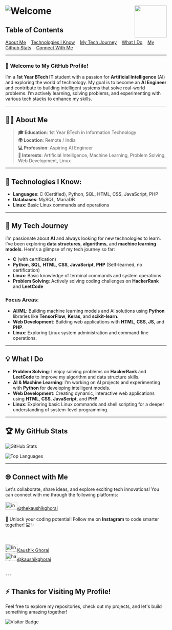 # ![Welcome](https://kaushikghorai.github.io/kaushikghorai/svg/readmesvg0.svg)  [<img align="right" height="100" src="https://kaushikghorai.github.io/kaushikghorai/gif/emo.gif" style="position: sticky; top: 0;" />](https://kaushikghorai.github.io/kaushikghorai)


## Table of Contents
  [About Me](#about-me) &nbsp;&nbsp; [Technologies I Know](#technologies-i-know) &nbsp;&nbsp; [My Tech Journey](#my-tech-journey) &nbsp;&nbsp; [What I Do](#what-i-do) &nbsp;&nbsp; [My Github Stats](#my-github-stats) &nbsp;&nbsp; [Connect With Me](#connect-with-me)

---

### 🚀 **Welcome to My GitHub Profile!**
I’m a **1st Year BTech IT** student with a passion for **Artificial Intelligence** (AI) and exploring the world of technology. My goal is to become an **AI Engineer** and contribute to building intelligent systems that solve real-world problems. I’m actively learning, solving problems, and experimenting with various tech stacks to enhance my skills.

---


<div id="about-me"></div>

## 👨‍💻 **About Me**

> **🎓 Education**: 1st Year BTech in Information Technology  
> **🌍 Location**: Remote / India  
> **💻 Profession**: Aspiring AI Engineer  
> **🧠 Interests**: Artificial Intelligence, Machine Learning, Problem Solving, Web Development, Linux  

---
<div id="technologies-i-know"></div>

## 🔧 Technologies I Know:

   - **Languages**: C (Certified), Python, SQL, HTML, CSS, JavaScript, PHP 
   - **Databases**: MySQL, MariaDB 
   - **Linux**: Basic Linux commands and operations

---
<div id="my-tech-journey"></div>

## 🚀 **My Tech Journey**

I’m passionate about **AI** and always looking for new technologies to learn. I’ve been exploring **data structures**, **algorithms**, and **machine learning models**. Here's a glimpse of my tech journey so far:

- **C** (with certification)  
- **Python**, **SQL**, **HTML**, **CSS**, **JavaScript**, **PHP** (Self-learned, no certification)  
- **Linux**: Basic knowledge of terminal commands and system operations  
- **Problem Solving**: Actively solving coding challenges on **HackerRank** and **LeetCode**

### **Focus Areas**:
- **AI/ML**: Building machine learning models and AI solutions using **Python** libraries like **TensorFlow**, **Keras**, and **scikit-learn**.  
- **Web Development**: Building web applications with **HTML**, **CSS**, **JS**, and **PHP**.  
- **Linux**: Exploring Linux system administration and command-line operations.

---
<div id="what-i-do"></div>

## 💡 **What I Do**

- **Problem Solving**: I enjoy solving problems on **HackerRank** and **LeetCode** to improve my algorithm and data structure skills.  
- **AI & Machine Learning**: I’m working on AI projects and experimenting with **Python** for developing intelligent models.  
- **Web Development**: Creating dynamic, interactive web applications using **HTML**, **CSS**, **JavaScript**, and **PHP**.  
- **Linux**: Exploring basic Linux commands and shell scripting for a deeper understanding of system-level programming.

---
<div id="my-github-stats"></div>

## 🏆 **My GitHub Stats**

![GitHub Stats](https://github-readme-stats.vercel.app/api?username=kaushikghorai&hide_title=true&hide_rank=true&show_icons=true&include_all_commits=true&count_private=false&disable_animations=true&theme=dark&locale=en&hide_border=true)

![Top Languages](https://github-readme-stats.vercel.app/api/top-langs?username=kaushikghorai&locale=en&hide_title=true&layout=compact&card_width=320&langs_count=5&theme=dark&hide_border=true)

---
<div id="connect-with-me"></div>

## 🌐 **Connect with Me**

Let's collaborate, share ideas, and explore exciting tech innovations! You can connect with me through the following platforms:

<div align="left">
  <a href="https://www.instagram.com/thekaushikghorai" target="_blank">
    <img src="https://raw.githubusercontent.com/maurodesouza/profile-readme-generator/master/src/assets/icons/social/instagram/default.svg" width="37" height="25" alt="instagram logo"  />@thekaushikghorai
  </a><br></div><br>
   🚀 Unlock your coding potential! Follow me on <b>Instagram</b> to code smarter together! 💻✨
  
   <br><div>
  <a href="https://www.linkedin.com/in/kaushikghorai/" target="_blank">
    <img src="https://raw.githubusercontent.com/maurodesouza/profile-readme-generator/master/src/assets/icons/social/linkedin/default.svg" width="37" height="25" alt="linkedin logo"  />Kaushik Ghorai
  </a><br>
  <a href="https://www.hackerrank.com/profile/kaushikghorai" target="_blank">
    <img src="https://raw.githubusercontent.com/maurodesouza/profile-readme-generator/master/src/assets/icons/social/hackerrank/default.svg" width="37" height="25" alt="hackerrank logo"  />@kaushikghorai
  </a><br>
   <br>
</div>
---

## ⚡ **Thanks for Visiting My Profile!**
Feel free to explore my repositories, check out my projects, and let's build something amazing together!

![Visitor Badge](https://visitor-badge.laobi.icu/badge?page_id=kaushikghorai.kaushikghorai)
